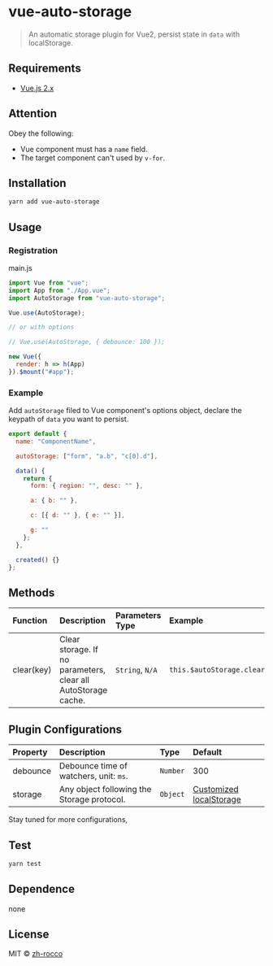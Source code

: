 # vue-auto-storage

> An automatic storage plugin for Vue2, persist state in `data` with localStorage.

## Requirements

- [Vue.js 2.x](https://cn.vuejs.org/)

## Attention

Obey the following:

- Vue component must has a `name` field.
- The target component can't used by `v-for`.

## Installation

```bash
yarn add vue-auto-storage
```

## Usage

### Registration

main.js

```javascript
import Vue from "vue";
import App from "./App.vue";
import AutoStorage from "vue-auto-storage";

Vue.use(AutoStorage);

// or with options

// Vue.use(AutoStorage, { debounce: 100 });

new Vue({
  render: h => h(App)
}).$mount("#app");
```

### Example

Add `autoStorage` filed to Vue component's options object, declare the keypath of `data` you want to persist.

```javascript
export default {
  name: "ComponentName",

  autoStorage: ["form", "a.b", "c[0].d"],

  data() {
    return {
      form: { region: "", desc: "" },

      a: { b: "" },

      c: [{ d: "" }, { e: "" }],

      g: ""
    };
  },

  created() {}
};
```

## Methods

| Function   | Description                                                   | Parameters Type | Example                          |
| :--------- | :------------------------------------------------------------ | :-------------- | :------------------------------- |
| clear(key) | Clear storage. If no parameters, clear all AutoStorage cache. | `String`, `N/A` | `this.$autoStorage.clear("a.b")` |

## Plugin Configurations

| Property | Description                                | Type     | Default                                                                                                 |
| :------- | :----------------------------------------- | :------- | :------------------------------------------------------------------------------------------------------ |
| debounce | Debounce time of watchers, unit: `ms`.     | `Number` | 300                                                                                                     |
| storage  | Any object following the Storage protocol. | `Object` | [Customized localStorage](https://github.com/zh-rocco/vue-auto-storage/blob/master/src/better-store.js) |

Stay tuned for more configurations,

## Test

```bash
yarn test
```

## Dependence

none

## License

MIT © [zh-rocco](https://github.com/zh-rocco)
